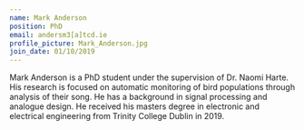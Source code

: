 ```yaml
---
name: Mark Anderson
position: PhD
email: andersm3[a]tcd.ie
profile_picture: Mark_Anderson.jpg
join_date: 01/10/2019
---
```


Mark Anderson is a PhD student under the supervision of Dr. Naomi Harte. His research is focused on automatic monitoring of bird populations through analysis of their song. He has a background in signal processing and analogue design. He received his masters degree in electronic and electrical engineering from Trinity College Dublin in 2019.
